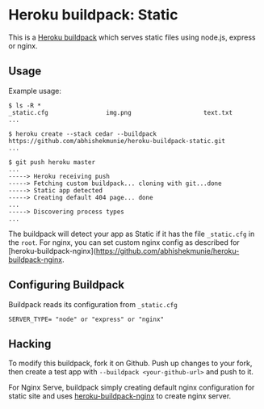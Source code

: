 Heroku buildpack: Static
============================

This is a [Heroku buildpack](http://devcenter.heroku.com/articles/buildpack) which serves static files using node.js, express or nginx.

Usage
-----

Example usage:

    $ ls -R *
    _static.cfg                img.png                    text.txt
    ...

    $ heroku create --stack cedar --buildpack https://github.com/abhishekmunie/heroku-buildpack-static.git
    ...

    $ git push heroku master
    ...
    -----> Heroku receiving push
    -----> Fetching custom buildpack... cloning with git...done
    -----> Static app detected
    -----> Creating default 404 page... done
    ...
    -----> Discovering process types
    ...

The buildpack will detect your app as Static if it has the file `_static.cfg` in the `root`.
For nginx, you can set custom nginx config as described for [heroku-buildpack-nginx](https://github.com/abhishekmunie/heroku-buildpack-nginx.

Configuring Buildpack
---------------------

Buildpack reads its configuration from `_static.cfg`

    SERVER_TYPE= "node" or "express" or "nginx"

Hacking
-------

To modify this buildpack, fork it on Github. Push up changes to your fork, then
create a test app with `--buildpack <your-github-url>` and push to it.

For Nginx Serve, buildpack simply creating default nginx configuration for static site
and uses [heroku-buildpack-nginx](https://github.com/abhishekmunie/heroku-buildpack-nginx) to create nginx server.